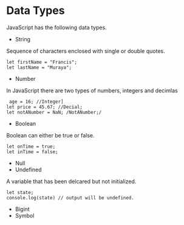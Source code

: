 # Data Types

<p>JavaScript has the following data types.</p>

- String

<p>Sequence of characters enclosed with single or double quotes.</p>

```
let firstName = "Francis";
let lastName = "Muraya";
```
- Number
<p>In JavaScript there are two types of numbers, integers and decimlas </p>

```
 age = 16; //Integer]
let price = 45.67; //Decial;
let notANumber = NaN; /NotANumber;/
```

- Boolean

<p>Boolean can either be true or false.</p>

```
let onTime = true;
let inTime = false;
```

- Null
- Undefined

<p>A variable that has been delcared but not initialized.</p>

```
let state;
console.log(state) // output will be undefined.
```
- Bigint
- Symbol